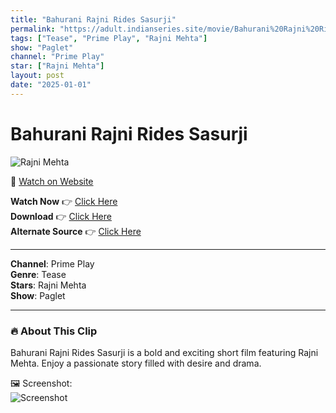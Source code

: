 ```yaml
---
title: "Bahurani Rajni Rides Sasurji"
permalink: "https://adult.indianseries.site/movie/Bahurani%20Rajni%20Rides%20Sasurji"
tags: ["Tease", "Prime Play", "Rajni Mehta"]
show: "Paglet"
channel: "Prime Play"
star: ["Rajni Mehta"]
layout: post
date: "2025-01-01"
---
```


# Bahurani Rajni Rides Sasurji

![Rajni Mehta](https://shorts.desisins.com/wp-content/uploads/2024/04/Rajni-Mehta-Paglet-Rides-PrimePlay-DesiSins.com_.jpg)

🔗 [Watch on Website](https://adult.indianseries.site/movie/Bahurani%20Rajni%20Rides%20Sasurji)

**Watch Now** 👉 [Click Here](https://adult.indianseries.site/movie/Bahurani%20Rajni%20Rides%20Sasurji)  
**Download** 👉 [Click Here](https://adult.indianseries.site/movie/Bahurani%20Rajni%20Rides%20Sasurji)  
**Alternate Source** 👉 [Click Here](https://adult.indianseries.site/movie/Bahurani%20Rajni%20Rides%20Sasurji)

---

**Channel**: Prime Play  
**Genre**: Tease  
**Stars**: Rajni Mehta  
**Show**: Paglet

---

### 🔥 About This Clip

Bahurani Rajni Rides Sasurji is a bold and exciting short film featuring Rajni Mehta. Enjoy a passionate story filled with desire and drama.
 
🖼️ Screenshot:  
![Screenshot](https://shorts.desisins.com/wp-content/uploads/2024/04/Rajni-Mehta-Paglet-Rides-PrimePlay-DesiSins.com_.jpg)
